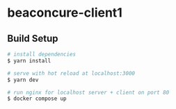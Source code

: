 # beaconcure-client1

## Build Setup

```bash
# install dependencies
$ yarn install

# serve with hot reload at localhost:3000
$ yarn dev

# run nginx for localhost server + client on port 80
$ docker compose up
```

